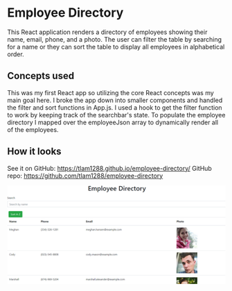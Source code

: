 # Employee Directory

This React application renders a directory of employees showing their name, email, phone, and a photo. The user can filter the table by searching for a name or they can sort the table to display all employees in alphabetical order.

## Concepts used

This was my first React app so utilizing the core React concepts was my main goal here. I broke the app down into smaller components and handled the filter and sort functions in App.js. I used a hook to get the filter function to work by keeping track of the searchbar's state. To populate the employee directory I mapped over the employeeJson array to dynamically render all of the employees.

## How it looks

See it on GitHub: https://tlam1288.github.io/employee-directory/
GitHub repo: https://github.com/tlam1288/employee-directory

![](./images/employee.png)
